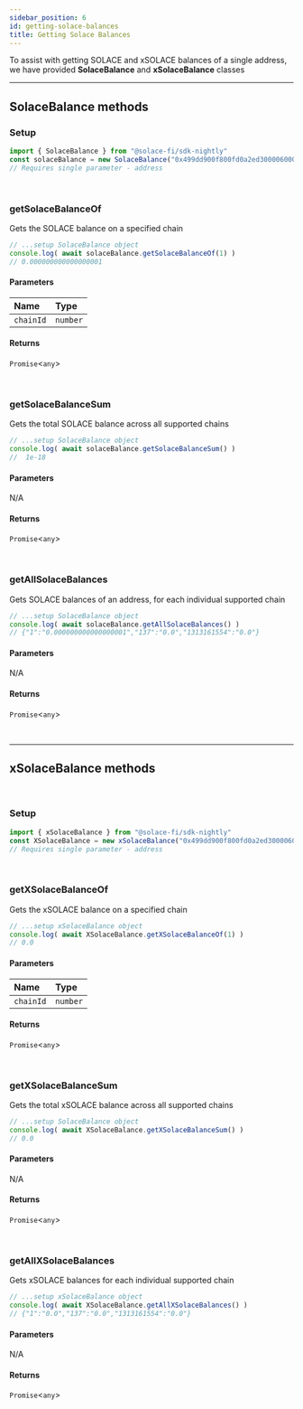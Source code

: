 ```yaml
---
sidebar_position: 6
id: getting-solace-balances
title: Getting Solace Balances
---
```


To assist with getting SOLACE and xSOLACE balances of a single address, we have provided **SolaceBalance** and **xSolaceBalance** classes

---

## **SolaceBalance methods**

### **Setup**
```js
import { SolaceBalance } from "@solace-fi/sdk-nightly"
const solaceBalance = new SolaceBalance("0x499dd900f800fd0a2ed300006000a57f00fa009b")
// Requires single parameter - address
```

<br/>

### **getSolaceBalanceOf**

Gets the SOLACE balance on a specified chain

```js
// ...setup SolaceBalance object
console.log( await solaceBalance.getSolaceBalanceOf(1) )
// 0.000000000000000001
```

#### Parameters

| Name | Type |
| :------ | :------ |
| `chainId` | `number` |

#### Returns

`Promise`<`any`\>

<br/>

### **getSolaceBalanceSum**

Gets the total SOLACE balance across all supported chains

```js
// ...setup SolaceBalance object
console.log( await solaceBalance.getSolaceBalanceSum() )
//  1e-18
```

#### Parameters

N/A

#### Returns

`Promise`<`any`\>

<br/>

### **getAllSolaceBalances**

Gets SOLACE balances of an address, for each individual supported chain

```js
// ...setup SolaceBalance object
console.log( await solaceBalance.getAllSolaceBalances() )
// {"1":"0.000000000000000001","137":"0.0","1313161554":"0.0"}
```

#### Parameters

N/A

#### Returns

`Promise`<`any`\>

<br/>

---

## **xSolaceBalance methods**

<br/>

### **Setup**
```js
import { xSolaceBalance } from "@solace-fi/sdk-nightly"
const XSolaceBalance = new xSolaceBalance("0x499dd900f800fd0a2ed300006000a57f00fa009b")
// Requires single parameter - address
```

<br/>

### **getXSolaceBalanceOf**

Gets the xSOLACE balance on a specified chain

```js
// ...setup xSolaceBalance object
console.log( await XSolaceBalance.getXSolaceBalanceOf(1) )
// 0.0
```

#### Parameters

| Name | Type |
| :------ | :------ |
| `chainId` | `number` |

#### Returns

`Promise`<`any`\>

<br/>

### **getXSolaceBalanceSum**

Gets the total xSOLACE balance across all supported chains

```js
// ...setup SolaceBalance object
console.log( await XSolaceBalance.getXSolaceBalanceSum() )
// 0.0
```

#### Parameters

N/A

#### Returns

`Promise`<`any`\>

<br/>

### **getAllXSolaceBalances**

Gets xSOLACE balances for each individual supported chain

```js
// ...setup xSolaceBalance object
console.log( await XSolaceBalance.getAllXSolaceBalances() )
// {"1":"0.0","137":"0.0","1313161554":"0.0"}
```

#### Parameters

N/A

#### Returns

`Promise`<`any`\>
